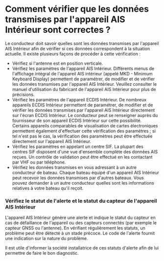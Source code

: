 # Comment vérifier que les données transmises par l'appareil AIS Intérieur sont correctes ?

Le conducteur doit savoir quelles sont les données transmises par l'appareil AIS Intérieur afin de vérifier si ces données correspondent à la situation actuelle. Il existe plusieurs façons de procéder à cette vérification :

* Vérifiez si l'antenne est en position verticale.
* Vérifiez les paramètres de l'appareil AIS Intérieur. Différents menus de l'affichage intégral de l'appareil AIS intérieur \(appelé MKD - Minimum Keyboard Display\) permettent de paramétrer, de modifier et de vérifier les données transmises par l'appareil AIS Intérieur. Veuillez consulter le manuel d'utilisation du fabricant de l'appareil AIS Intérieur pour plus de précisions.
* Vérifiez les paramètres de l'appareil ECDIS Intérieur. De nombreux appareils ECDIS Intérieur permettent de paramétrer, de modifier et de vérifier les données transmises par l'appareil AIS Intérieur directement sur l'écran ECDIS Intérieur. Le conducteur peut se renseigner auprès du fournisseur de son appareil ECDIS Intérieur sur cette possibilité. Certains appareils comparables de visualisation de cartes électroniques permettent également d'effectuer cette vérification des paramètres ; si tel n'est pas le cas, la vérification des paramètres peut être effectuée directement sur l'appareil AIS Intérieur.
* Vérifiez les paramètres en appelant un centre SIF. La plupart des centres SIF disposent d'une vue d'ensemble complète des données AIS reçues. Un contrôle de validation peut être effectué en les contactant par VHF ou par téléphone.
* Vérifiez les données transmises en vous adressant à un autre conducteur de bateau. Chaque bateau équipé d'un appareil AIS Intérieur peut recevoir les données transmises par d'autres bateaux. Vous pouvez demander à un autre conducteur quelles sont les informations relatives à votre bateau qu'il reçoit.

### Vérifiez le statut de l'alerte et le statut du capteur de l'appareil AIS Intérieur

L'appareil AIS Intérieur génère une alerte et indique le statut du capteur en cas de défaillance de l'appareil ou des capteurs connectés \(par exemple le capteur GNSS ou l'antenne\). En vérifiant régulièrement les statuts, un problème peut être détecté à un stade précoce. Le code de l'alerte fournit une indication sur la nature du problème.

Il est utile d'informer la société installatrice de ces statuts d'alerte afin de lui permettre de faire le bon diagnostic.


